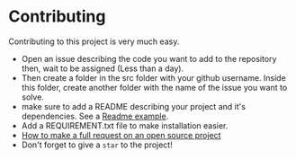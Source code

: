 # Contributing

Contributing to this project is very much easy.
- Open an issue describing the code you want to add to the repository then, wait to be assigned (Less than a day).
- Then create a folder in the src folder with your github username. Inside this folder, create another folder with the name of the issue you want to solve.
- make sure to add a README describing your project and it's dependencies. See a [Readme example](https://gist.github.com/qoomon/5dfcdf8eec66a051ecd85625518cfd13).
- Add a REQUIREMENT.txt file to make installation easier.
- [How to make a full request on an open source project](https://www.youtube.com/watch?v=8A4TsoXJOs8)
- Don't forget to give a `star` to the project!
